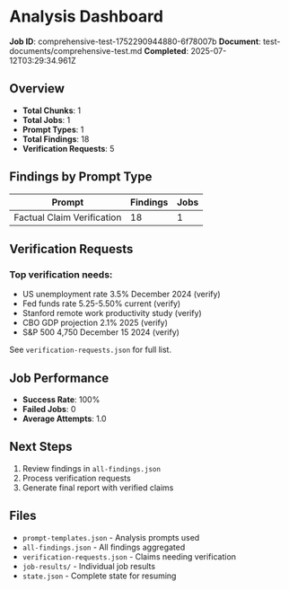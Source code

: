 # Analysis Dashboard

**Job ID**: comprehensive-test-1752290944880-6f78007b
**Document**: test-documents/comprehensive-test.md
**Completed**: 2025-07-12T03:29:34.961Z

## Overview

- **Total Chunks**: 1
- **Total Jobs**: 1
- **Prompt Types**: 1
- **Total Findings**: 18
- **Verification Requests**: 5

## Findings by Prompt Type

| Prompt | Findings | Jobs |
|--------|----------|------|
| Factual Claim Verification | 18 | 1 |

## Verification Requests


### Top verification needs:
- US unemployment rate 3.5% December 2024 (verify)
- Fed funds rate 5.25-5.50% current (verify)
- Stanford remote work productivity study (verify)
- CBO GDP projection 2.1% 2025 (verify)
- S&P 500 4,750 December 15 2024 (verify)

See `verification-requests.json` for full list.


## Job Performance

- **Success Rate**: 100%
- **Failed Jobs**: 0
- **Average Attempts**: 1.0

## Next Steps

1. Review findings in `all-findings.json`
2. Process verification requests
3. Generate final report with verified claims

## Files

- `prompt-templates.json` - Analysis prompts used
- `all-findings.json` - All findings aggregated
- `verification-requests.json` - Claims needing verification
- `job-results/` - Individual job results
- `state.json` - Complete state for resuming